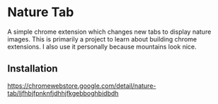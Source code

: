 # Nature Tab

A simple chrome extension which changes new tabs to display nature images. This
is primarily a project to learn about building chrome extensions. I also use it
personally because mountains look nice.

## Installation

https://chromewebstore.google.com/detail/nature-tab/ljfhbjfpnknfjdhhjfkgebboghbidbdh
